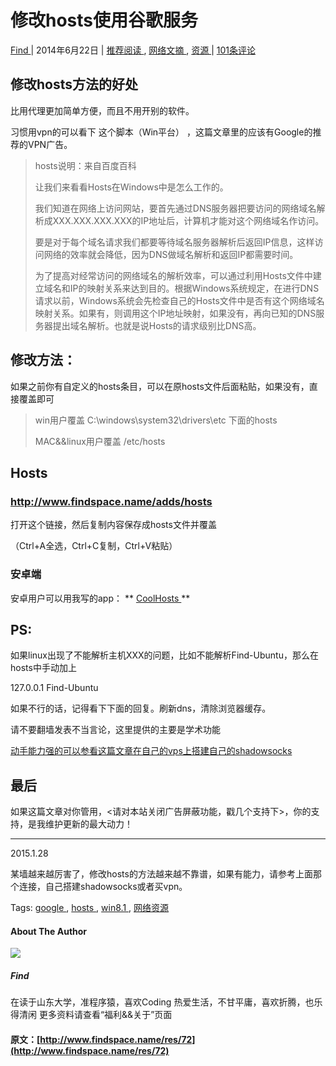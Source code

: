 #  修改hosts使用谷歌服务 

[ Find ](http://www.findspace.name/author/find) |  2014年6月22日  |  [ 推荐阅读 ](http://www.findspace.name/category/recommend) , [ 网络文摘 ](http://www.findspace.name/category/res/fromweb) , [ 资源 ](http://www.findspace.name/category/res) |  [ 101条评论  ](http://www.findspace.name/res/72#comments)

##  修改hosts方法的好处 

比用代理更加简单方便，而且不用开别的软件。 

习惯用vpn的可以看下 这个脚本（Win平台） ，这篇文章里的应该有Google的推荐的VPN广告。 

> hosts说明：来自百度百科 
> 
> 让我们来看看Hosts在Windows中是怎么工作的。 
> 
> 我们知道在网络上访问网站，要首先通过DNS服务器把要访问的网络域名解析成XXX.XXX.XXX.XXX的IP地址后，计算机才能对这个网络域名作访问。 
> 
> 要是对于每个域名请求我们都要等待域名服务器解析后返回IP信息，这样访问网络的效率就会降低，因为DNS做域名解析和返回IP都需要时间。 
> 
> 为了提高对经常访问的网络域名的解析效率，可以通过利用Hosts文件中建立域名和IP的映射关系来达到目的。根据Windows系统规定，在进行DNS请求以前，Windows系统会先检查自己的Hosts文件中是否有这个网络域名映射关系。如果有，则调用这个IP地址映射，如果没有，再向已知的DNS服务器提出域名解析。也就是说Hosts的请求级别比DNS高。 

##  修改方法： 

如果之前你有自定义的hosts条目，可以在原hosts文件后面粘贴，如果没有，直接覆盖即可 

> win用户覆盖 C:\windows\system32\drivers\etc 下面的hosts 
> 
> MAC&&linux用户覆盖 /etc/hosts 

##  Hosts 

###  [ http://www.findspace.name/adds/hosts ](http://www.findspace.name/adds/hosts)

打开这个链接，然后复制内容保存成hosts文件并覆盖 

（Ctrl+A全选，Ctrl+C复制，Ctrl+V粘贴） 

###  安卓端 

安卓用户可以用我写的app： ** [ CoolHosts ](http://www.findspace.name/easycoding/503) **

##  PS: 

如果linux出现了不能解析主机XXX的问题，比如不能解析Find-Ubuntu，那么在hosts中手动加上 

127.0.0.1 Find-Ubuntu 

如果不行的话，记得看下下面的回复。刷新dns，清除浏览器缓存。 

请不要翻墙发表不当言论，这里提供的主要是学术功能 

[ 动手能力强的可以参看这篇文章在自己的vps上搭建自己的shadowsocks ](http://www.findspace.name/res/956)

##  最后 

如果这篇文章对你管用，<请对本站关闭广告屏蔽功能，戳几个支持下>，你的支持，是我维护更新的最大动力！ 

* * *

2015.1.28 

某墙越来越厉害了，修改hosts的方法越来越不靠谱，如果有能力，请参考上面那个连接，自己搭建shadowsocks或者买vpn。 

Tags:  [ google ](http://www.findspace.name/tag/google) , [ hosts ](http://www.findspace.name/tag/hosts) , [ win8.1 ](http://www.findspace.name/tag/win8-1) , [ 网络资源 ](http://www.findspace.name/tag/websource)

####  About The Author 

![](http://bcs.duapp.com/findspace//blog/201502//gravatar.png)

#####  Find 

在读于山东大学，准程序猿，喜欢Coding 热爱生活，不甘平庸，喜欢折腾，也乐得清闲 更多资料请查看“福利&&关于”页面 
#### 原文：[http://www.findspace.name/res/72](http://www.findspace.name/res/72)